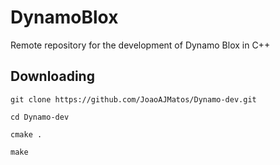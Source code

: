# DynamoBlox

Remote repository for the development of Dynamo Blox in C++

## Downloading

``git clone https://github.com/JoaoAJMatos/Dynamo-dev.git``

``cd Dynamo-dev``

``cmake .``

``make``